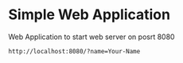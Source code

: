 # Simple Web Application

Web Application to start web server on posrt 8080

```
http://localhost:8080/?name=Your-Name
```
